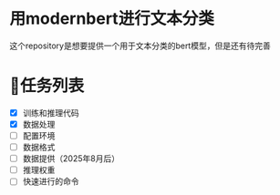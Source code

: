 # 用modernbert进行文本分类

这个repository是想要提供一个用于文本分类的bert模型，但是还有待完善

# 🚀任务列表
- [x] 训练和推理代码
- [x] 数据处理
- [ ] 配置环境
- [ ] 数据格式
- [ ] 数据提供（2025年8月后）
- [ ] 推理权重
- [ ] 快速进行的命令
